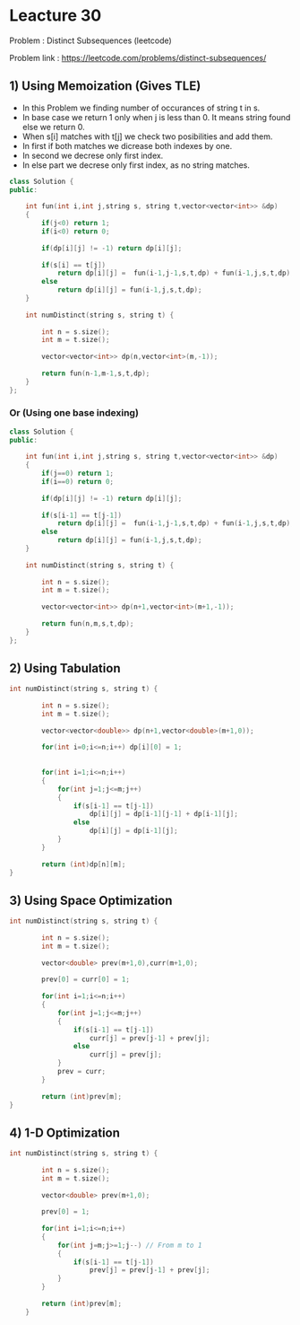 # Leacture 30
Problem : Distinct Subsequences (leetcode)

Problem link : https://leetcode.com/problems/distinct-subsequences/

## 1) Using Memoization (Gives TLE)
- In this Problem we finding number of occurances of string t in s.
- In base case we return 1 only when j is less than 0. It means string found else we return 0.
- When s[i] matches with  t[j] we check two posibilities and add them.
- In first if both matches we dicrease both indexes by one.
- In second we decrese only first index.
- In else part we decrese only first index, as no string matches.

```C++
class Solution {
public:
    
    int fun(int i,int j,string s, string t,vector<vector<int>> &dp)
    {
        if(j<0) return 1;
        if(i<0) return 0;
        
        if(dp[i][j] != -1) return dp[i][j];
        
        if(s[i] == t[j])
            return dp[i][j] =  fun(i-1,j-1,s,t,dp) + fun(i-1,j,s,t,dp);
        else
            return dp[i][j] = fun(i-1,j,s,t,dp);
    }
    
    int numDistinct(string s, string t) {
        
        int n = s.size();
        int m = t.size();
        
        vector<vector<int>> dp(n,vector<int>(m,-1));
        
        return fun(n-1,m-1,s,t,dp);
    }
};
```
### Or (Using one base indexing)
```C++
class Solution {
public:
    
    int fun(int i,int j,string s, string t,vector<vector<int>> &dp)
    {
        if(j==0) return 1;
        if(i==0) return 0;
        
        if(dp[i][j] != -1) return dp[i][j];
        
        if(s[i-1] == t[j-1])
            return dp[i][j] =  fun(i-1,j-1,s,t,dp) + fun(i-1,j,s,t,dp);
        else
            return dp[i][j] = fun(i-1,j,s,t,dp);
    }
    
    int numDistinct(string s, string t) {
        
        int n = s.size();
        int m = t.size();
        
        vector<vector<int>> dp(n+1,vector<int>(m+1,-1));
        
        return fun(n,m,s,t,dp);
    }
};
```

## 2) Using Tabulation

```C++
int numDistinct(string s, string t) {
        
        int n = s.size();
        int m = t.size();
        
        vector<vector<double>> dp(n+1,vector<double>(m+1,0));
        
        for(int i=0;i<=n;i++) dp[i][0] = 1;
        
        
        for(int i=1;i<=n;i++)
        {
            for(int j=1;j<=m;j++)
            {
                if(s[i-1] == t[j-1])
                    dp[i][j] = dp[i-1][j-1] + dp[i-1][j]; 
                else
                    dp[i][j] = dp[i-1][j]; 
            }
        }
        
        return (int)dp[n][m]; 
}
```

## 3) Using Space Optimization

```C++
int numDistinct(string s, string t) {
        
        int n = s.size();
        int m = t.size();
        
        vector<double> prev(m+1,0),curr(m+1,0);
        
        prev[0] = curr[0] = 1;
        
        for(int i=1;i<=n;i++)
        {
            for(int j=1;j<=m;j++)
            {
                if(s[i-1] == t[j-1])
                    curr[j] = prev[j-1] + prev[j]; 
                else
                    curr[j] = prev[j]; 
            }
            prev = curr;
        }
        
        return (int)prev[m]; 
}
```

## 4) 1-D Optimization

```C++
int numDistinct(string s, string t) {
        
        int n = s.size();
        int m = t.size();
        
        vector<double> prev(m+1,0);
        
        prev[0] = 1;
        
        for(int i=1;i<=n;i++)
        {
            for(int j=m;j>=1;j--) // From m to 1
            {
                if(s[i-1] == t[j-1])
                    prev[j] = prev[j-1] + prev[j]; 
            }
        }
        
        return (int)prev[m]; 
    }
```



